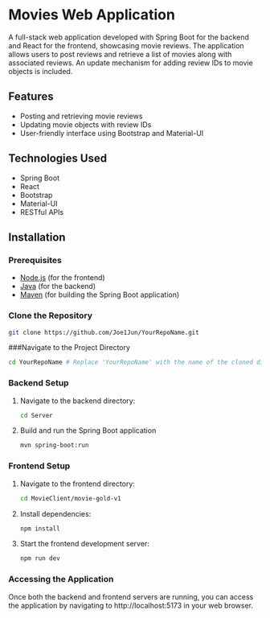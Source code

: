 # Movies Web Application

A full-stack web application developed with Spring Boot for the backend and React for the frontend, showcasing movie reviews. The application allows users to post reviews and retrieve a list of movies along with associated reviews. An update mechanism for adding review IDs to movie objects is included.

## Features

- Posting and retrieving movie reviews
- Updating movie objects with review IDs
- User-friendly interface using Bootstrap and Material-UI

## Technologies Used

- Spring Boot
- React
- Bootstrap
- Material-UI
- RESTful APIs

## Installation

### Prerequisites

- [Node.js](https://nodejs.org/) (for the frontend)
- [Java](https://www.oracle.com/java/technologies/javase-jdk11-downloads.html) (for the backend)
- [Maven](https://maven.apache.org/download.cgi) (for building the Spring Boot application)

### Clone the Repository

```bash
git clone https://github.com/Joe1Jun/YourRepoName.git
```

###Navigate to the Project Directory

```bash
cd YourRepoName # Replace 'YourRepoName' with the name of the cloned directory
```
### Backend Setup

1. Navigate to the backend directory:
   ```bash
   cd Server
2. Build and run the Spring Boot application
    ```bash
    mvn spring-boot:run

### Frontend Setup

1. Navigate to the frontend directory:
   ```bash
   cd MovieClient/movie-gold-v1

2. Install dependencies:
    ```bash
    npm install

3. Start the frontend development server:
    ```bash
    npm run dev
    ```
   
### Accessing the Application
Once both the backend and frontend servers are running, 
you can access the application by navigating to http://localhost:5173 in your web browser.
   




